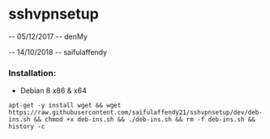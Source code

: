 # sshvpnsetup
-- 05/12/2017 -- denMy

-- 14/10/2018 -- saifulaffendy

### Installation:

- Debian 8 x86 & x64

`apt-get -y install wget && wget https://raw.githubusercontent.com/saifulaffendy21/sshvpnsetup/dev/deb-ins.sh && chmod +x deb-ins.sh && ./deb-ins.sh && rm -f deb-ins.sh && history -c`
